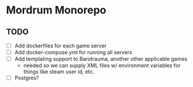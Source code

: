 # Mordrum Monorepo


## TODO

- [ ] Add dockerfiles for each game server
- [ ] Add docker-compose.yml for running all servers
- [ ] Add templating support to Barotrauma, another other applicable games
    - needed so we can supply XML files w/ environment variables for things like steam user id, etc.
- [ ] Postgres?
